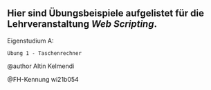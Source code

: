 Hier sind Übungsbeispiele aufgelistet für die Lehrveranstaltung *Web Scripting*.
--

Eigenstudium A:

    Übung 1 - Taschenrechner 



@author Altin Kelmendi

@FH-Kennung wi21b054

